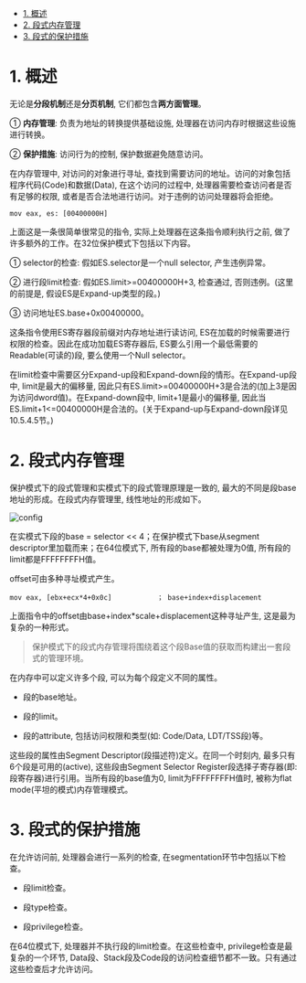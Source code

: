 
<!-- @import "[TOC]" {cmd="toc" depthFrom=1 depthTo=6 orderedList=false} -->

<!-- code_chunk_output -->

- [1. 概述](#1-概述)
- [2. 段式内存管理](#2-段式内存管理)
- [3. 段式的保护措施](#3-段式的保护措施)

<!-- /code_chunk_output -->

# 1. 概述

无论是**分段机制**还是**分页机制**, 它们都包含**两方面管理**。

① **内存管理**: 负责为地址的转换提供基础设施, 处理器在访问内存时根据这些设施进行转换。

② **保护措施**: 访问行为的控制, 保护数据避免随意访问。

在内存管理中, 对访问的对象进行寻址, 查找到需要访问的地址。访问的对象包括程序代码(Code)和数据(Data), 在这个访问的过程中, 处理器需要检查访问者是否有足够的权限, 或者是否合法地进行访问。对于违例的访问处理器将会拒绝。

```assembly
mov eax, es: [00400000H]
```

上面这是一条很简单很常见的指令, 实际上处理器在这条指令顺利执行之前, 做了许多额外的工作。在32位保护模式下包括以下内容。

① selector的检查: 假如ES.selector是一个null selector, 产生违例异常。

② 进行段limit检查: 假如ES.limit>=00400000H+3, 检查通过, 否则违例。(这里的前提是, 假设ES是Expand-up类型的段。)

③ 访问地址ES.base+0x00400000。

这条指令使用ES寄存器段前缀对内存地址进行读访问, ES在加载的时候需要进行权限的检查。因此在成功加载ES寄存器后, ES要么引用一个最低需要的Readable(可读的)段, 要么使用一个Null selector。

在limit检查中需要区分Expand-up段和Expand-down段的情形。在Expand-up段中, limit是最大的偏移量, 因此只有ES.limit>=00400000H+3是合法的(加上3是因为访问dword值)。在Expand-down段中, limit+1是最小的偏移量, 因此当ES.limit+1<=00400000H是合法的。(关于Expand-up与Expand-down段详见10.5.4.5节。)

# 2. 段式内存管理

保护模式下的段式管理和实模式下的段式管理原理是一致的, 最大的不同是段base地址的形成。在段式内存管理里, 线性地址的形成如下。

![config](./images/4.png)

在实模式下段的base = selector \<\< 4；在保护模式下base从segment descriptor里加载而来；在64位模式下, 所有段的base都被处理为0值, 所有段的limit都是FFFFFFFFH值。

offset可由多种寻址模式产生。

```assembly
mov eax, [ebx+ecx*4+0x0c]           ； base+index+displacement
```

上面指令中的offset由base+index*scale+displacement这种寻址产生, 这是最为复杂的一种形式。

>保护模式下的段式内存管理将围绕着这个段Base值的获取而构建出一套段式的管理环境。

在内存中可以定义许多个段, 可以为每个段定义不同的属性。

- 段的base地址。

- 段的limit。

- 段的attribute, 包括访问权限和类型(如: Code/Data, LDT/TSS段)等。

这些段的属性由Segment Descriptor(段描述符)定义。在同一个时刻内, 最多只有6个段是可用的(active), 这些段由Segment Selector Register段选择子寄存器(即: 段寄存器)进行引用。当所有段的base值为0, limit为FFFFFFFFH值时, 被称为flat mode(平坦的模式)内存管理模式。

# 3. 段式的保护措施

在允许访问前, 处理器会进行一系列的检查, 在segmentation环节中包括以下检查。

- 段limit检查。

- 段type检查。

- 段privilege检查。

在64位模式下, 处理器并不执行段的limit检查。在这些检查中, privilege检查是最复杂的一个环节, Data段、Stack段及Code段的访问检查细节都不一致。只有通过这些检查后才允许访问。